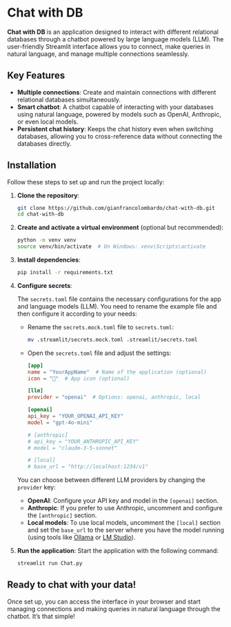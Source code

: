 
# Chat with DB

**Chat with DB** is an application designed to interact with different relational databases through a chatbot powered by large language models (LLM). The user-friendly Streamlit interface allows you to connect, make queries in natural language, and manage multiple connections seamlessly.

## Key Features

- **Multiple connections**: Create and maintain connections with different relational databases simultaneously.
- **Smart chatbot**: A chatbot capable of interacting with your databases using natural language, powered by models such as OpenAI, Anthropic, or even local models.
- **Persistent chat history**: Keeps the chat history even when switching databases, allowing you to cross-reference data without connecting the databases directly.

## Installation

Follow these steps to set up and run the project locally:

1. **Clone the repository**:
   ```bash
   git clone https://github.com/gianfrancolombardo/chat-with-db.git
   cd chat-with-db
   ```

2. **Create and activate a virtual environment** (optional but recommended):
   ```bash
   python -m venv venv
   source venv/bin/activate  # On Windows: venv\Scripts\activate
   ```

3. **Install dependencies**:
   ```bash
   pip install -r requirements.txt
   ```

4. **Configure secrets**:

   The `secrets.toml` file contains the necessary configurations for the app and language models (LLM). You need to rename the example file and then configure it according to your needs:

   - Rename the `secrets.mock.toml` file to `secrets.toml`:
     ```bash
     mv .streamlit/secrets.mock.toml .streamlit/secrets.toml
     ```
   - Open the `secrets.toml` file and adjust the settings:

     ```toml
     [app]
     name = "YourAppName"  # Name of the application (optional)
     icon = "🤖"  # App icon (optional)

     [llm]
     provider = "openai"  # Options: openai, anthropic, local

     [openai]
     api_key = "YOUR_OPENAI_API_KEY"
     model = "gpt-4o-mini"

     # [anthropic]
     # api_key = "YOUR_ANTHROPIC_API_KEY"
     # model = "claude-3-5-sonnet"

     # [local]
     # base_url = "http://localhost:1234/v1"
     ```

   You can choose between different LLM providers by changing the `provider` key:
   - **OpenAI**: Configure your API key and model in the `[openai]` section.
   - **Anthropic**: If you prefer to use Anthropic, uncomment and configure the `[anthropic]` section.
   - **Local models**: To use local models, uncomment the `[local]` section and set the `base_url` to the server where you have the model running (using tools like [Ollama](https://ollama.com/) or [LM Studio](https://lmstudio.ai/)).

5. **Run the application**:
   Start the application with the following command:
   ```bash
   streamlit run Chat.py
   ```

## Ready to chat with your data!

Once set up, you can access the interface in your browser and start managing connections and making queries in natural language through the chatbot. It’s that simple!

